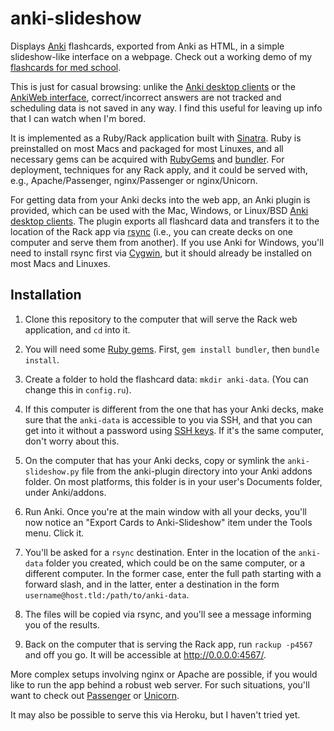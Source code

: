anki-slideshow
==============

Displays [Anki][anki] flashcards, exported from Anki as HTML, in a simple slideshow-like interface on a webpage.  Check out a working demo of my [flashcards for med school](http://learn.tedpak.com/).

This is just for casual browsing: unlike the [Anki desktop clients][ankidl] or the [AnkiWeb interface][ankiweb], correct/incorrect answers are not tracked and scheduling data is not saved in any way.  I find this useful for leaving up info that I can watch when I'm bored.

It is implemented as a Ruby/Rack application built with [Sinatra][sinatra].  Ruby is preinstalled on most Macs and packaged for most Linuxes, and all necessary gems can be acquired with [RubyGems][rg] and [bundler][].  For deployment, techniques for any Rack apply, and it could be served with, e.g., Apache/Passenger, nginx/Passenger or nginx/Unicorn.

For getting data from your Anki decks into the web app, an Anki plugin is provided, which can be used with the Mac, Windows, or Linux/BSD [Anki desktop clients][ankidl].  The plugin exports all flashcard data and transfers it to the location of the Rack app via [rsync][] (i.e., you can create decks on one computer and serve them from another).  If you use Anki for Windows, you'll need to install rsync first via [Cygwin][cygwin], but it should already be installed on most Macs and Linuxes.

[anki]: http://ankisrs.net/
[sinatra]: http://www.sinatrarb.com/
[ankidl]: http://ankisrs.net/#download
[rsync]: http://rsync.samba.org/
[ankiweb]: https://ankiweb.net/
[rg]: http://www.rubygems.org/
[bundler]: http://bundler.io/
[cygwin]: http://www.cygwin.com/

Installation
------------

1. Clone this repository to the computer that will serve the Rack web application, and `cd` into it.

2. You will need some [Ruby gems][rg].  First, `gem install bundler`, then `bundle install`.

3. Create a folder to hold the flashcard data: `mkdir anki-data`.  (You can change this in `config.ru`).

4. If this computer is different from the one that has your Anki decks, make sure that the `anki-data` is accessible to you via SSH, and that you can get into it without a password using [SSH keys][keys].  If it's the same computer, don't worry about this.

[keys]: https://help.ubuntu.com/community/SSH/OpenSSH/Keys

5. On the computer that has your Anki decks, copy or symlink the `anki-slideshow.py` file from the anki-plugin directory into your Anki addons folder.  On most platforms, this folder is in your user's Documents folder, under Anki/addons.

6. Run Anki.  Once you're at the main window with all your decks, you'll now notice an "Export Cards to Anki-Slideshow" item under the Tools menu.  Click it.

7. You'll be asked for a `rsync` destination.  Enter in the location of the `anki-data` folder you created, which could be on the same computer, or a different computer.  In the former case, enter the full path starting with a forward slash, and in the latter, enter a destination in the form `username@host.tld:/path/to/anki-data`.

8. The files will be copied via rsync, and you'll see a message informing you of the results.

9. Back on the computer that is serving the Rack app, run `rackup -p4567` and off you go.  It will be accessible at <http://0.0.0.0:4567/>.

More complex setups involving nginx or Apache are possible, if you would like to run the app behind a robust web server.  For such situations, you'll want to check out [Passenger](https://www.phusionpassenger.com/) or [Unicorn](http://unicorn.bogomips.org/).

It may also be possible to serve this via Heroku, but I haven't tried yet.